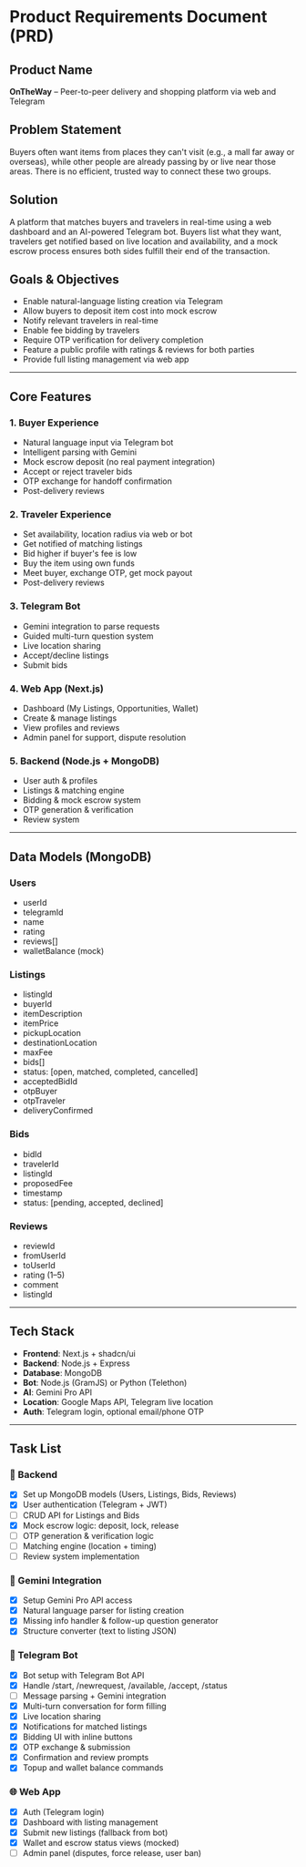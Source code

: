 # Product Requirements Document (PRD)

## Product Name

**OnTheWay** – Peer-to-peer delivery and shopping platform via web and Telegram

## Problem Statement

Buyers often want items from places they can't visit (e.g., a mall far away or overseas), while other people are already passing by or live near those areas. There is no efficient, trusted way to connect these two groups.

## Solution

A platform that matches buyers and travelers in real-time using a web dashboard and an AI-powered Telegram bot. Buyers list what they want, travelers get notified based on live location and availability, and a mock escrow process ensures both sides fulfill their end of the transaction.

## Goals & Objectives

- Enable natural-language listing creation via Telegram
- Allow buyers to deposit item cost into mock escrow
- Notify relevant travelers in real-time
- Enable fee bidding by travelers
- Require OTP verification for delivery completion
- Feature a public profile with ratings & reviews for both parties
- Provide full listing management via web app

---

## Core Features

### 1. **Buyer Experience**

- Natural language input via Telegram bot
- Intelligent parsing with Gemini
- Mock escrow deposit (no real payment integration)
- Accept or reject traveler bids
- OTP exchange for handoff confirmation
- Post-delivery reviews

### 2. **Traveler Experience**

- Set availability, location radius via web or bot
- Get notified of matching listings
- Bid higher if buyer's fee is low
- Buy the item using own funds
- Meet buyer, exchange OTP, get mock payout
- Post-delivery reviews

### 3. **Telegram Bot**

- Gemini integration to parse requests
- Guided multi-turn question system
- Live location sharing
- Accept/decline listings
- Submit bids

### 4. **Web App (Next.js)**

- Dashboard (My Listings, Opportunities, Wallet)
- Create & manage listings
- View profiles and reviews
- Admin panel for support, dispute resolution

### 5. **Backend (Node.js + MongoDB)**

- User auth & profiles
- Listings & matching engine
- Bidding & mock escrow system
- OTP generation & verification
- Review system

---

## Data Models (MongoDB)

### Users

- userId
- telegramId
- name
- rating
- reviews[]
- walletBalance (mock)

### Listings

- listingId
- buyerId
- itemDescription
- itemPrice
- pickupLocation
- destinationLocation
- maxFee
- bids[]
- status: [open, matched, completed, cancelled]
- acceptedBidId
- otpBuyer
- otpTraveler
- deliveryConfirmed

### Bids

- bidId
- travelerId
- listingId
- proposedFee
- timestamp
- status: [pending, accepted, declined]

### Reviews

- reviewId
- fromUserId
- toUserId
- rating (1–5)
- comment
- listingId

---

## Tech Stack

- **Frontend**: Next.js + shadcn/ui
- **Backend**: Node.js + Express
- **Database**: MongoDB
- **Bot**: Node.js (GramJS) or Python (Telethon)
- **AI**: Gemini Pro API
- **Location**: Google Maps API, Telegram live location
- **Auth**: Telegram login, optional email/phone OTP

---

## Task List

### 🔧 Backend

- [x] Set up MongoDB models (Users, Listings, Bids, Reviews)
- [x] User authentication (Telegram + JWT)
- [ ] CRUD API for Listings and Bids
- [x] Mock escrow logic: deposit, lock, release
- [ ] OTP generation & verification logic
- [ ] Matching engine (location + timing)
- [ ] Review system implementation

### 🧠 Gemini Integration

- [x] Setup Gemini Pro API access
- [x] Natural language parser for listing creation
- [x] Missing info handler & follow-up question generator
- [x] Structure converter (text to listing JSON)

### 🤖 Telegram Bot

- [x] Bot setup with Telegram Bot API
- [x] Handle /start, /newrequest, /available, /accept, /status
- [ ] Message parsing + Gemini integration
- [x] Multi-turn conversation for form filling
- [x] Live location sharing
- [x] Notifications for matched listings
- [x] Bidding UI with inline buttons
- [x] OTP exchange & submission
- [x] Confirmation and review prompts
- [x] Topup and wallet balance commands

### 🌐 Web App

- [x] Auth (Telegram login)
- [x] Dashboard with listing management
- [x] Submit new listings (fallback from bot)
- [x] Wallet and escrow status views (mocked)
- [ ] Admin panel (disputes, force release, user ban)
